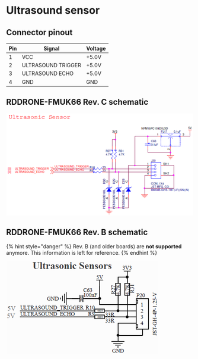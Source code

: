 # Ultrasound sensor

## Connector pinout

| Pin | Signal             | Voltage |
| --- | ------------------ | ------- |
| 1   | VCC                | +5.0V   |
| 2   | ULTRASOUND TRIGGER | +5.0V   |
| 3   | ULTRASOUND ECHO    | +5.0V   |
| 4   | GND                | GND     |

## RDDRONE-FMUK66 Rev. C schematic

![](../../.gitbook/assets/C-usound.png)

## RDDRONE-FMUK66 Rev. B schematic

{% hint style="danger" %}
Rev. B (and older boards) are **not supported** anymore. This information is left for reference.
{% endhint %}

![](<../../.gitbook/assets/usound (3).PNG>)
